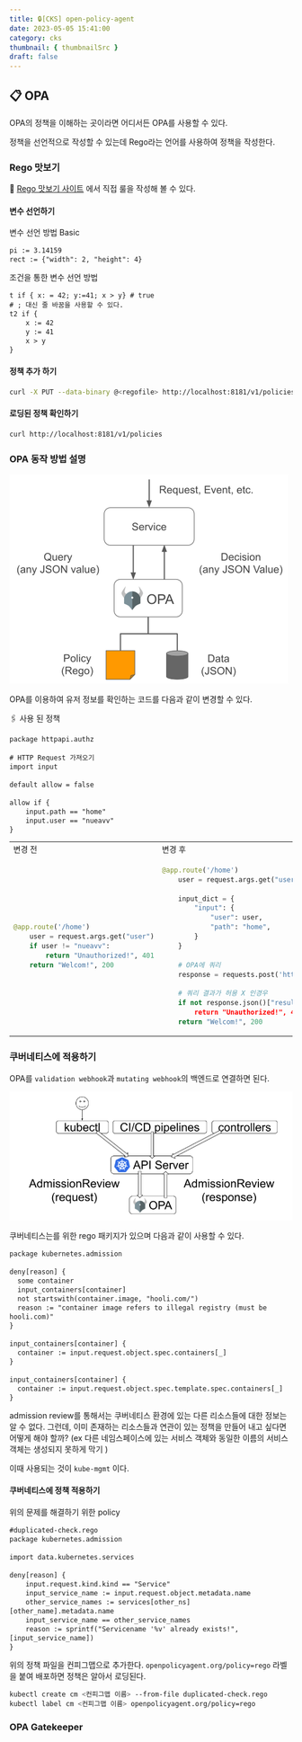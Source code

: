 ```yaml
---
title: 🔒[CKS] open-policy-agent
date: 2023-05-05 15:41:00
category: cks
thumbnail: { thumbnailSrc }
draft: false
---
```


## 📋 OPA 

OPA의 정책을 이해하는 곳이라면 어디서든 OPA를 사용할 수 있다.

정책을 선언적으로 작성할 수 있는데 Rego라는 언어를 사용하여 정책을 작성한다.

### Rego 맛보기 
👅 [Rego 맛보기 사이트](https://play.openpolicyagent.org/) 에서 직접 룰을 작성해 볼 수 있다.
#### 변수 선언하기

변수 선언 방법 Basic

```rego
pi := 3.14159
rect := {"width": 2, "height": 4}
```

조건을 통한 변수 선언 방법
```rego
t if { x: = 42; y:=41; x > y} # true
# ; 대신 줄 바꿈을 사용할 수 있다.
t2 if {
    x := 42
    y := 41
    x > y
}
```

#### 정책 추가 하기  
```sh
curl -X PUT --data-binary @<regofile> http://localhost:8181/v1/policies/<policy name>
```

#### 로딩된 정책 확인하기 
```sh
curl http://localhost:8181/v1/policies
```

### OPA 동작 방법 설명
![OPA](./images/opa-service.png)

OPA를 이용하여 유저 정보를 확인하는 코드를 다음과 같이 변경할 수 있다. 

🖇️ 사용 된 정책 
```rego
package httpapi.authz

# HTTP Request 가져오기
import input

default allow = false

allow if {
    input.path == "home"
    input.user == "nueavv"
}
```

<table>
<tr><td> 변경 전 </td><td> 변경 후 </td></tr>
<tr>
<td>

```python
@app.route('/home')
    user = request.args.get("user")
    if user != "nueavv":
        return "Unauthorized!", 401
    return "Welcom!", 200
```

</td>
<td>

```python
@app.route('/home')
    user = request.args.get("user")
    
    input_dict = {
        "input": {
            "user": user,
            "path": "home",
        }
    }

    # OPA에 쿼리
    response = requests.post('http://127.0.0.1:8181/..authz/', json=input_dict)

    # 쿼리 결과가 허용 X 인경우
    if not response.json()["result"]["allow"]":
        return "Unauthorized!", 401
    return "Welcom!", 200
```

</td>
</tr>
</table>

### 쿠버네티스에 적용하기

OPA를 `validation webhook`과 `mutating webhook`의 백엔드로 연결하면 된다.

![OPAwithK8S](./images/kubernetes-admission-flow.png)

쿠버네티스는를 위한 rego 패키지가 있으며 다음과 같이 사용할 수 있다. 

```rego
package kubernetes.admission

deny[reason] {
  some container
  input_containers[container]
  not startswith(container.image, "hooli.com/")
  reason := "container image refers to illegal registry (must be hooli.com)"
}

input_containers[container] {
  container := input.request.object.spec.containers[_]
}

input_containers[container] {
  container := input.request.object.spec.template.spec.containers[_]
}
```

admission review를 통해서는 쿠버네티스 환경에 있는 다른 리소스들에 대한 정보는 알 수 없다.
그런데, 이미 존재하는 리소스들과 연관이 있는 정책을 만들어 내고 싶다면 어떻게 해야 할까?
(ex 다른 네임스페이스에 있는 서비스 객체와 동일한 이름의 서비스 객체는 생성되지 못하게 막기 )

이때 사용되는 것이 `kube-mgmt` 이다. 

#### 쿠버네티스에 정책 적용하기
위의 문제를 해결하기 위한 policy

```rego 
#duplicated-check.rego
package kubernetes.admission 

import data.kubernetes.services

deny[reason] {
    input.request.kind.kind == "Service"
    input_service_name := input.request.object.metadata.name
    other_service_names := services[other_ns][other_name].metadata.name
    input_service_name == other_service_names
    reason := sprintf("Servicename '%v' already exists!", [input_service_name])
}
```
위의 정책 파일을 컨피그맵으로 추가한다.
`openpolicyagent.org/policy=rego` 라벨을 붙여 배포하면 정책은 알아서 로딩된다.

```sh
kubectl create cm <컨피그맵 이름> --from-file duplicated-check.rego 
kubectl label cm <컨피그맵 이름> openpolicyagent.org/policy=rego
```

### OPA Gatekeeper
